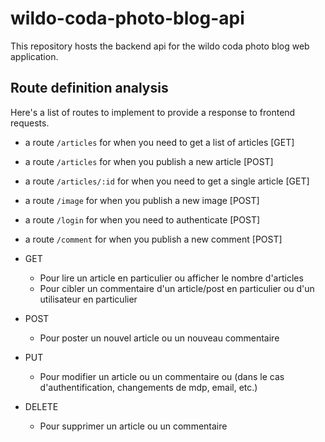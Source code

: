 # wildo-coda-photo-blog-api
This repository hosts the backend api for the wildo coda photo blog web application.

## Route definition analysis

Here's a list of routes to implement to provide a response to frontend requests.

- a route `/articles` for when you need to get a list of articles [GET]
- a route `/articles` for when you publish a new article [POST]
- a route `/articles/:id` for when you need to get a single article [GET]
- a route `/image` for when you publish a new image [POST]
- a route `/login` for when you need to authenticate [POST]
- a route `/comment` for when you publish a new comment [POST]

- GET
  - Pour lire un article en particulier ou afficher le nombre d'articles
  - Pour cibler un commentaire d'un article/post en particulier ou d'un utilisateur en particulier

- POST
  - Pour poster un nouvel article ou un nouveau commentaire

- PUT
  - Pour modifier un article ou un commentaire ou (dans le cas d'authentification, changements de mdp, email, etc.)

- DELETE
  - Pour supprimer un article ou un commentaire


